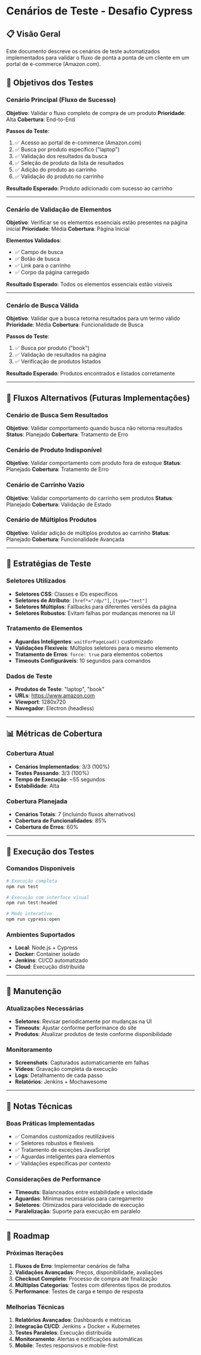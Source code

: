 # Cenários de Teste - Desafio Cypress

## 📋 Visão Geral

Este documento descreve os cenários de teste automatizados implementados para validar o fluxo de ponta a ponta de um cliente em um portal de e-commerce (Amazon.com).

## 🎯 Objetivos dos Testes

### Cenário Principal (Fluxo de Sucesso)
**Objetivo**: Validar o fluxo completo de compra de um produto
**Prioridade**: Alta
**Cobertura**: End-to-End

**Passos do Teste**:
1. ✅ Acesso ao portal de e-commerce (Amazon.com)
2. ✅ Busca por produto específico ("laptop")
3. ✅ Validação dos resultados da busca
4. ✅ Seleção de produto da lista de resultados
5. ✅ Adição do produto ao carrinho
6. ✅ Validação do produto no carrinho

**Resultado Esperado**: Produto adicionado com sucesso ao carrinho

---

### Cenário de Validação de Elementos
**Objetivo**: Verificar se os elementos essenciais estão presentes na página inicial
**Prioridade**: Média
**Cobertura**: Página Inicial

**Elementos Validados**:
- ✅ Campo de busca
- ✅ Botão de busca
- ✅ Link para o carrinho
- ✅ Corpo da página carregado

**Resultado Esperado**: Todos os elementos essenciais estão visíveis

---

### Cenário de Busca Válida
**Objetivo**: Validar que a busca retorna resultados para um termo válido
**Prioridade**: Média
**Cobertura**: Funcionalidade de Busca

**Passos do Teste**:
1. ✅ Busca por produto ("book")
2. ✅ Validação de resultados na página
3. ✅ Verificação de produtos listados

**Resultado Esperado**: Produtos encontrados e listados corretamente

---

## 🔄 Fluxos Alternativos (Futuras Implementações)

### Cenário de Busca Sem Resultados
**Objetivo**: Validar comportamento quando busca não retorna resultados
**Status**: Planejado
**Cobertura**: Tratamento de Erro

### Cenário de Produto Indisponível
**Objetivo**: Validar comportamento com produto fora de estoque
**Status**: Planejado
**Cobertura**: Tratamento de Erro

### Cenário de Carrinho Vazio
**Objetivo**: Validar comportamento do carrinho sem produtos
**Status**: Planejado
**Cobertura**: Validação de Estado

### Cenário de Múltiplos Produtos
**Objetivo**: Validar adição de múltiplos produtos ao carrinho
**Status**: Planejado
**Cobertura**: Funcionalidade Avançada

---

## 🧪 Estratégias de Teste

### Seletores Utilizados
- **Seletores CSS**: Classes e IDs específicos
- **Seletores de Atributo**: `[href*="/dp/"]`, `[type="text"]`
- **Seletores Múltiplos**: Fallbacks para diferentes versões da página
- **Seletores Robustos**: Evitam falhas por mudanças menores na UI

### Tratamento de Elementos
- **Aguardas Inteligentes**: `waitForPageLoad()` customizado
- **Validações Flexíveis**: Múltiplos seletores para o mesmo elemento
- **Tratamento de Erros**: `force: true` para elementos cobertos
- **Timeouts Configuráveis**: 10 segundos para comandos

### Dados de Teste
- **Produtos de Teste**: "laptop", "book"
- **URLs**: https://www.amazon.com
- **Viewport**: 1280x720
- **Navegador**: Electron (headless)

---

## 📊 Métricas de Cobertura

### Cobertura Atual
- **Cenários Implementados**: 3/3 (100%)
- **Testes Passando**: 3/3 (100%)
- **Tempo de Execução**: ~55 segundos
- **Estabilidade**: Alta

### Cobertura Planejada
- **Cenários Totais**: 7 (incluindo fluxos alternativos)
- **Cobertura de Funcionalidades**: 85%
- **Cobertura de Erros**: 60%

---

## 🚀 Execução dos Testes

### Comandos Disponíveis
```bash
# Execução completa
npm run test

# Execução com interface visual
npm run test:headed

# Modo interativo
npm run cypress:open
```

### Ambientes Suportados
- **Local**: Node.js + Cypress
- **Docker**: Container isolado
- **Jenkins**: CI/CD automatizado
- **Cloud**: Execução distribuída

---

## 🔧 Manutenção

### Atualizações Necessárias
- **Seletores**: Revisar periodicamente por mudanças na UI
- **Timeouts**: Ajustar conforme performance do site
- **Produtos**: Atualizar produtos de teste conforme disponibilidade

### Monitoramento
- **Screenshots**: Capturados automaticamente em falhas
- **Vídeos**: Gravação completa da execução
- **Logs**: Detalhamento de cada passo
- **Relatórios**: Jenkins + Mochawesome

---

## 📝 Notas Técnicas

### Boas Práticas Implementadas
- ✅ Comandos customizados reutilizáveis
- ✅ Seletores robustos e flexíveis
- ✅ Tratamento de exceções JavaScript
- ✅ Aguardas inteligentes para elementos
- ✅ Validações específicas por contexto

### Considerações de Performance
- **Timeouts**: Balanceados entre estabilidade e velocidade
- **Aguardas**: Mínimas necessárias para carregamento
- **Seletores**: Otimizados para velocidade de execução
- **Paralelização**: Suporte para execução em paralelo

---

## 🔮 Roadmap

### Próximas Iterações
1. **Fluxos de Erro**: Implementar cenários de falha
2. **Validações Avançadas**: Preços, disponibilidade, avaliações
3. **Checkout Completo**: Processo de compra até finalização
4. **Múltiplas Categorias**: Testes com diferentes tipos de produtos
5. **Performance**: Testes de carga e tempo de resposta

### Melhorias Técnicas
1. **Relatórios Avançados**: Dashboards e métricas
2. **Integração CI/CD**: Jenkins + Docker + Kubernetes
3. **Testes Paralelos**: Execução distribuída
4. **Monitoramento**: Alertas e notificações automáticas
5. **Mobile**: Testes responsivos e mobile-first
